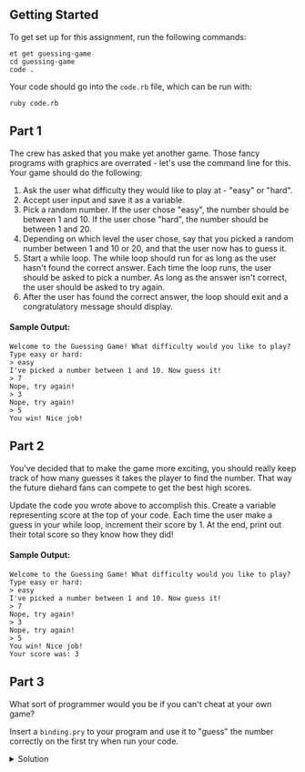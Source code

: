 ## Getting Started

To get set up for this assignment, run the following commands:

```no-highlight
et get guessing-game
cd guessing-game
code .
```

Your code should go into the `code.rb` file, which can be run with:

```no-highlight
ruby code.rb
```

## Part 1

The crew has asked that you make yet another game. Those fancy programs with graphics are overrated - let's use the command line for this. Your game should do the following:

1. Ask the user what difficulty they would like to play at - "easy" or "hard".
2. Accept user input and save it as a variable.
3. Pick a random number. If the user chose "easy", the number should be between 1 and 10. If the user chose "hard", the number should be between 1 and 20.
4. Depending on which level the user chose, say that you picked a random number between 1 and 10 or 20, and that the user now has to guess it.
5. Start a while loop. The while loop should run for as long as the user hasn't found the correct answer. Each time the loop runs, the user should be asked to pick a number. As long as the answer isn't correct, the user should be asked to try again.
6. After the user has found the correct answer, the loop should exit and a congratulatory message should display.

#### Sample Output:

```
Welcome to the Guessing Game! What difficulty would you like to play?
Type easy or hard:
> easy
I've picked a number between 1 and 10. Now guess it!
> 7
Nope, try again!
> 3
Nope, try again!
> 5
You win! Nice job!
```

## Part 2

You've decided that to make the game more exciting, you should really keep track of how many guesses it takes the player to find the number. That way the future diehard fans can compete to get the best high scores.

Update the code you wrote above to accomplish this. Create a variable representing score at the top of your code. Each time the user make a guess in your while loop, increment their score by 1. At the end, print out their total score so they know how they did!

#### Sample Output:

```
Welcome to the Guessing Game! What difficulty would you like to play?
Type easy or hard:
> easy
I've picked a number between 1 and 10. Now guess it!
> 7
Nope, try again!
> 3
Nope, try again!
> 5
You win! Nice job!
Your score was: 3
```

## Part 3

What sort of programmer would you be if you can't cheat at your own game?

Insert a `binding.pry` to your program and use it to "guess" the number correctly on the first try when run your code.


<details>
<summary>Solution</summary>
<p>

```ruby
require "pry"

score = 1
puts "Welcome to the Guessing Game! What difficulty would you like to play? Type easy or hard:"

difficulty = gets.chomp.downcase
  if difficulty == "easy"
    random_number = rand(10) + 1
    level = 10
  else
    random_number = rand(20) + 1
    level = 20
  end

puts "I picked a number between 1 and #{level}. Guess my number!"

guess = gets.chomp.to_i
# binding.pry in which you re-set `guess = random_number`
while guess != random_number
  puts "Nope, try again."
  score += 1
  guess = gets.chomp.to_i
end

puts "You win! Nice job!"
puts "Your score: #{score}"
```

</p>
</details>

<br/>
